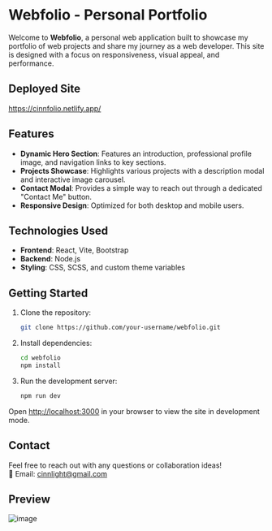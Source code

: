 # Webfolio - Personal Portfolio

Welcome to **Webfolio**, a personal web application built to showcase my portfolio of web projects and share my journey as a web developer. This site is designed with a focus on responsiveness, visual appeal, and performance.

## Deployed Site
https://cinnfolio.netlify.app/

## Features

- **Dynamic Hero Section**: Features an introduction, professional profile image, and navigation links to key sections.
- **Projects Showcase**: Highlights various projects with a description modal and interactive image carousel.
- **Contact Modal**: Provides a simple way to reach out through a dedicated "Contact Me" button.
- **Responsive Design**: Optimized for both desktop and mobile users.

## Technologies Used

- **Frontend**: React, Vite, Bootstrap
- **Backend**: Node.js
- **Styling**: CSS, SCSS, and custom theme variables

## Getting Started

1. Clone the repository:
   ```bash
   git clone https://github.com/your-username/webfolio.git
   ```

2. Install dependencies:
   ```bash
   cd webfolio
   npm install
   ```

3. Run the development server:
   ```bash
   npm run dev
   ```

Open [http://localhost:3000](http://localhost:3000) in your browser to view the site in development mode.


## Contact

Feel free to reach out with any questions or collaboration ideas!  
📧 Email: [cinnlight@gmail.com](mailto:cinnlight@gmail.com)


## Preview
![image](https://github.com/user-attachments/assets/0830ca66-9b60-4c65-8099-57577427f865)
